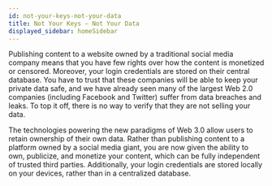 ```yaml
---
id: not-your-keys-not-your-data
title: Not Your Keys – Not Your Data
displayed_sidebar: homeSidebar
---
```


Publishing content to a website owned by a traditional social media company means that you
have few rights over how the content is monetized or censored. Moreover, your login
credentials are stored on their central database. You have to trust that these companies will be
able to keep your private data safe, and we have already seen many of the largest 
Web 2.0 companies (including Facebook and Twitter) suffer from data breaches and leaks. 
To top it off, there is no way to verify that they are not selling your data.

The technologies powering the new paradigms of Web 3.0 allow users to retain ownership of their
own data. Rather than publishing content to a platform owned by a social media giant, you are
now given the ability to own, publicize, and monetize your content, which can be fully independent of
trusted third parties. Additionally, your login credentials are stored locally on your devices, rather than in a
centralized database.
